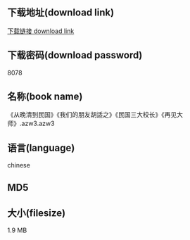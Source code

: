## 下载地址(download link)
[下载链接 download link](https://tutu365.netlify.app/?s=%E3%80%8A%E4%BB%8E%E6%99%9A%E6%B8%85%E5%88%B0%E6%B0%91%E5%9B%BD%E3%80%8B%E3%80%8A%E6%88%91%E4%BB%AC%E7%9A%84%E6%9C%8B%E5%8F%8B%E8%83%A1%E9%80%82%E4%B9%8B%E3%80%8B%E3%80%8A%E6%B0%91%E5%9B%BD%E4%B8%89%E5%A4%A7%E6%A0%A1%E9%95%BF%E3%80%8B%E3%80%8A%E5%86%8D%E8%A7%81%E5%A4%A7%E5%B8%88%E3%80%8B.azw3)

## 下载密码(download password)
8078

## 名称(book name)
《从晚清到民国》《我们的朋友胡适之》《民国三大校长》《再见大师》.azw3.azw3

## 语言(language)
chinese

## MD5


## 大小(filesize)
1.9 MB
